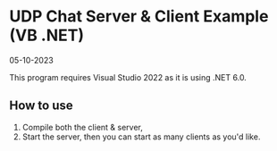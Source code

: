 # UDP Chat Server & Client Example (VB .NET)

05-10-2023

This program requires Visual Studio 2022 as it is using .NET 6.0.


## How to use

1. Compile both the client & server,
2. Start the server, then you can start as many clients as you'd like.

